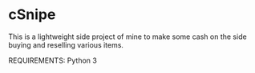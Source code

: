 # cSnipe

This is a lightweight side project of mine to make some cash on the side buying and reselling various items. 

REQUIREMENTS: Python 3
